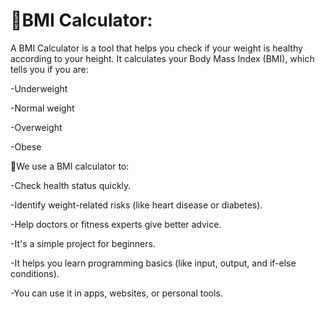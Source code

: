 # 🚀BMI Calculator:

A BMI Calculator is a tool that helps you check if your weight is healthy according to your height. It calculates your Body Mass Index (BMI), which tells you if you are:

-Underweight

-Normal weight

-Overweight

-Obese

🚀We use a BMI calculator to:

-Check health status quickly.

-Identify weight-related risks (like heart disease or diabetes).

-Help doctors or fitness experts give better advice.

-It's a simple project for beginners.

-It helps you learn programming basics (like input, output, and if-else conditions).

-You can use it in apps, websites, or personal tools.

